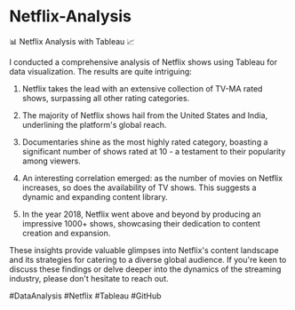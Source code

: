 # Netflix-Analysis
📊 Netflix Analysis with Tableau 📈

I conducted a comprehensive analysis of Netflix shows using Tableau for data visualization. The results are quite intriguing:

1. Netflix takes the lead with an extensive collection of TV-MA rated shows, surpassing all other rating categories.

2. The majority of Netflix shows hail from the United States and India, underlining the platform's global reach.

3. Documentaries shine as the most highly rated category, boasting a significant number of shows rated at 10 - a testament to their popularity among viewers.

4. An interesting correlation emerged: as the number of movies on Netflix increases, so does the availability of TV shows. This suggests a dynamic and expanding content library.

5. In the year 2018, Netflix went above and beyond by producing an impressive 1000+ shows, showcasing their dedication to content creation and expansion.

These insights provide valuable glimpses into Netflix's content landscape and its strategies for catering to a diverse global audience. If you're keen to discuss these findings or delve deeper into the dynamics of the streaming industry, please don't hesitate to reach out.

#DataAnalysis #Netflix #Tableau #GitHub
